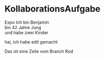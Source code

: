 # KollaborationsAufgabe

Expo
Ich bin Benjamin  
bin 42 Jahre Jung  
und habe zwei Kinder  

hai, ich habe edit gemacht

Das ist eine Zeile vom Branch Rod
